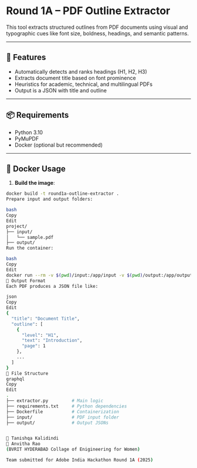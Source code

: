 # Round 1A – PDF Outline Extractor

This tool extracts structured outlines from PDF documents using visual and typographic cues like font size, boldness, headings, and semantic patterns.

---

## 🧠 Features

- Automatically detects and ranks headings (H1, H2, H3)
- Extracts document title based on font prominence
- Heuristics for academic, technical, and multilingual PDFs
- Output is a JSON with title and outline

---

## 📦 Requirements

- Python 3.10
- PyMuPDF
- Docker (optional but recommended)

---

## 🐳 Docker Usage

1. **Build the image**:

```bash
docker build -t round1a-outline-extractor .
Prepare input and output folders:

bash
Copy
Edit
project/
├── input/
│   └── sample.pdf
├── output/
Run the container:

bash
Copy
Edit
docker run --rm -v $(pwd)/input:/app/input -v $(pwd)/output:/app/output round1a-outline-extractor
🧪 Output Format
Each PDF produces a JSON file like:

json
Copy
Edit
{
  "title": "Document Title",
  "outline": [
    {
      "level": "H1",
      "text": "Introduction",
      "page": 1
    },
    ...
  ]
}
🧰 File Structure
graphql
Copy
Edit
.
├── extractor.py         # Main logic
├── requirements.txt     # Python dependencies
├── Dockerfile           # Containerization
├── input/               # PDF input folder
├── output/              # Output JSONs


👤 Tanishqa Kalidindi 
👤 Anvitha Rao
(BVRIT HYDERABAD Collage of Enigineering for Women)

Team submitted for Adobe India Hackathon Round 1A (2025)